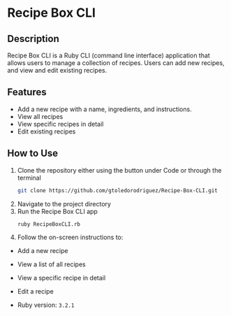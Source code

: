 # Recipe Box CLI

## Description
Recipe Box CLI is a  Ruby CLI (command line interface) application that allows users to manage a collection of recipes. Users can add new recipes, and view and edit existing recipes.

## Features
- Add a new recipe with a name, ingredients, and instructions.
- View all recipes
- View specific recipes in detail
- Edit existing recipes

## How to Use
1. Clone the repository either using the button under Code or through the terminal
   ```bash
   git clone https://github.com/gtoledorodriguez/Recipe-Box-CLI.git
2. Navigate to the project directory
3. Run the Recipe Box CLI app
   ```bash
   ruby RecipeBoxCLI.rb
4. Follow the on-screen instructions to:
  - Add a new recipe
  - View a list of all recipes
  - View a specific recipe in detail
  - Edit a recipe




- Ruby version: `3.2.1`
